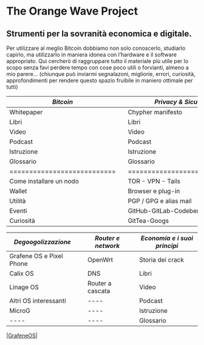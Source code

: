 # The Orange Wave Project 

## Strumenti per la sovranità economica e digitale.
Per utilizzare al meglio Bitcoin dobbiamo non solo conoscerlo, studiarlo capirlo, ma utilizzarlo in maniera idonea con l’hardware e il software appropriato. Qui cercherò di raggruppare tutto il materiale
più utile per lo scopo senza favi perdere tempo con cose poco utili o forvianti, almeno a mio parere… (chiunque può inviarmi segnalazoni, migliorie, errori, curiosità, approfondimenti per rendere questo spazio fruibile in maniero ottimale per tutti)

|         *Bitcoin*         |  |    *Privacy & Sicurity*   |  |    *Linux e dintorni*     |
|---------------------------|--|---------------------------|--|---------------------------|
| Whitepaper                |  | Chypher manifesto         |  | Storia e distro           |
| Libri                     |  | Libri                     |  | Libri                     |
| Video                     |  | Video                     |  | Video                     |
| Podcast                   |  | Podcast                   |  | Podcast                   |
| Istruzione                |  | Istruzione                |  | Istruzione                |
| Glossario                 |  | Glossario                 |  | Glossario                 |
|===========================|  |===========================|  |===========================|
| Come installare un nodo   |  | TOR - VPN - Tails         |  | Come installare una distro|
| Wallet                    |  | Browser e plug-in         |  | Comandi Base              |
| Utilità                   |  | PGP / GPG e alias mail    |  | Migliori apps             |
| Eventi                    |  | GitHub-GitLab-Codeberg    |  | Curiosità                 |
| Curiosità                 |  | GitTea-Googs              |  | Markdown                  |


|    *Degoogolizzazione*    |  |     *Router e network*    |  |*Economia e i suoi principi*|
|--------------------------------|--|--------------------------------|--|-------------------------------|
| Grafene OS e Pixel Phone  |  | OpenWrt                   |  | Storia dei crack          |
| Calix OS                  |  | DNS                       |  | Libri                     |
| Linage OS                 |  | Router a cascata          |  | Video                     |
| Altri OS interessanti     |  | ----                      |  | Podcast                   |
| MicroG                    |  | ----                      |  | Istruzione                |
| ----                      |  | ----                      |  | Glossario                 |


|[GrafeneOS](https://grapheneos.org/)|
